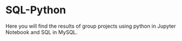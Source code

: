 # SQL-Python
Here you will find the results of group projects using python in Jupyter Notebook and SQL in MySQL.

